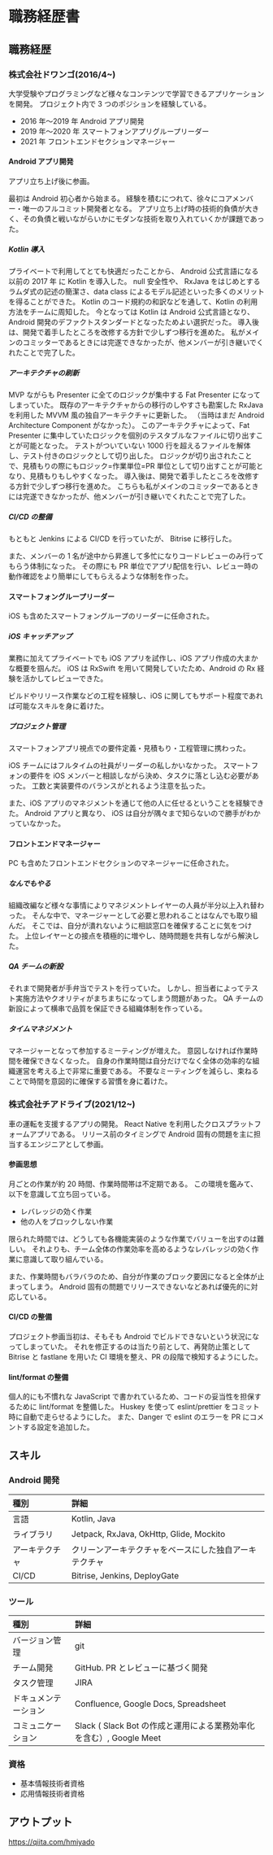 # 職務経歴書

## 職務経歴

### 株式会社ドワンゴ(2016/4~)

大学受験やプログラミングなど様々なコンテンツで学習できるアプリケーションを開発。
プロジェクト内で 3 つのポジションを経験している。

- 2016 年〜2019 年 Android アプリ開発
- 2019 年〜2020 年 スマートフォンアプリグループリーダー
- 2021 年 フロントエンドセクションマネージャー

#### Android アプリ開発

アプリ立ち上げ後に参画。

最初は Android 初心者から始まる。
経験を積むにつれて、徐々にコアメンバー・唯一のフルコミット開発者となる。
アプリ立ち上げ時の技術的負債が大きく、その負債と戦いながらいかにモダンな技術を取り入れていくかが課題であった。

##### Kotlin 導入

プライベートで利用してとても快適だったことから、 Android 公式言語になる以前の 2017 年 に Kotlin を導入した。
null 安全性や、 RxJava をはじめとするラムダ式の記述の簡潔さ、data class によるモデル記述といった多くのメリットを得ることができた。
Kotlin のコード規約の和訳などを通して、Kotlin の利用方法をチームに周知した。
今となっては Kotlin は Android 公式言語となり、 Android 開発のデファクトスタンダードとなったためよい選択だった。
導入後は、開発で着手したところを改修する方針で少しずつ移行を進めた。
私がメインのコミッターであるときには完遂できなかったが、他メンバーが引き継いでくれたことで完了した。

##### アーキテクチャの刷新

MVP ながらも Presenter に全てのロジックが集中する Fat Presenter になってしまっていた。
既存のアーキテクチャからの移行のしやすさも勘案した RxJava を利用した MVVM 風の独自アーキテクチャに更新した。
（当時はまだ Android Architecture Component がなかった）。
このアーキテクチャによって、Fat Presenter に集中していたロジックを個別のテスタブルなファイルに切り出すことが可能となった。
テストがついていない 1000 行を超えるファイルを解体し、テスト付きのロジックとして切り出した。
ロジックが切り出されたことで、見積もりの際にもロジック=作業単位=PR 単位として切り出すことが可能となり、見積もりもしやすくなった。
導入後は、開発で着手したところを改修する方針で少しずつ移行を進めた。
こちらも私がメインのコミッターであるときには完遂できなかったが、他メンバーが引き継いでくれたことで完了した。

##### CI/CD の整備

もともと Jenkins による CI/CD を行っていたが、 Bitrise に移行した。

また、メンバーの 1 名が途中から昇進して多忙になりコードレビューのみ行ってもらう体制になった。
その際にも PR 単位でアプリ配信を行い、レビュー時の動作確認をより簡単にしてもらえるような体制を作った。

#### スマートフォングループリーダー

iOS も含めたスマートフォングループのリーダーに任命された。

##### iOS キャッチアップ

業務に加えてプライベートでも iOS アプリを試作し、iOS アプリ作成の大まかな概要を掴んだ。
iOS は RxSwift を用いて開発していたため、Android の Rx 経験を活かしてレビューできた。

ビルドやリリース作業などの工程を経験し、iOS に関してもサポート程度であれば可能なスキルを身に着けた。

##### プロジェクト管理

スマートフォンアプリ視点での要件定義・見積もり・工程管理に携わった。

iOS チームにはフルタイムの社員がリーダーの私しかいなかった。
スマートフォンの要件を iOS メンバーと相談しながら決め、タスクに落とし込む必要があった。
工数と実装要件のバランスがとれるよう注意を払った。

また、iOS アプリのマネジメントを通じて他の人に任せるということを経験できた。
Android アプリと異なり、 iOS は自分が隅々まで知らないので勝手がわかっていなかった。

#### フロントエンドマネージャー

PC も含めたフロントエンドセクションのマネージャーに任命された。

##### なんでもやる

組織改編など様々な事情によりマネジメントレイヤーの人員が半分以上入れ替わった。
そんな中で、マネージャーとして必要と思われることはなんでも取り組んだ。
そこでは、自分が潰れないように相談窓口を確保することに気をつけた。
上位レイヤーとの接点を積極的に増やし、随時問題を共有しながら解決した。

##### QA チームの新設

それまで開発者が手弁当でテストを行っていた。
しかし、担当者によってテスト実施方法やクオリティがまちまちになってしまう問題があった。
QA チームの新設によって横串で品質を保証できる組織体制を作っている。

##### タイムマネジメント

マネージャーとなって参加するミーティングが増えた。
意図しなければ作業時間を確保できなくなった。
自身の作業時間は自分だけでなく全体の効率的な組織運営を考える上で非常に重要である。
不要なミーティングを減らし、束ねることで時間を意図的に確保する習慣を身に着けた。

### 株式会社チアドライブ(2021/12~)

車の運転を支援するアプリの開発。
React Native を利用したクロスプラットフォームアプリである。
リリース前のタイミングで Android 固有の問題を主に担当するエンジニアとして参画。

#### 参画思想

月ごとの作業が約 20 時間、作業時間帯は不定期である。
この環境を鑑みて、以下を意識して立ち回っている。

- レバレッジの効く作業
- 他の人をブロックしない作業

限られた時間では、どうしても各機能実装のような作業でバリューを出すのは難しい。
それよりも、チーム全体の作業効率を高めるようなレバレッジの効く作業に意識して取り組んでいる。

また、作業時間もバラバラのため、自分が作業のブロック要因になると全体が止まってしまう。
Android 固有の問題でリリースできないなどあれば優先的に対応している。

#### CI/CD の整備

プロジェクト参画当初は、そもそも Android でビルドできないという状況になってしまっていた。
それを修正するのは当たり前として、再発防止策として Bitrise と fastlane を用いた CI 環境を整え、PR の段階で検知するようにした。

#### lint/format の整備

個人的にも不慣れな JavaScript で書かれているため、コードの妥当性を担保するために lint/format を整備した。
Huskey を使って eslint/prettier をコミット時に自動で走らせるようにした。
また、Danger で eslint のエラーを PR にコメントする設定を追加した。

## スキル

### Android 開発

| 種別           | 詳細                                                   |
| :------------- | :----------------------------------------------------- |
| 言語           | Kotlin, Java                                           |
| ライブラリ     | Jetpack, RxJava, OkHttp, Glide, Mockito                |
| アーキテクチャ | クリーンアーキテクチャをベースにした独自アーキテクチャ |
| CI/CD          | Bitrise, Jenkins, DeployGate                           |

### ツール

| 種別                 | 詳細                                                                |
| :------------------- | :------------------------------------------------------------------ |
| バージョン管理       | git                                                                 |
| チーム開発           | GitHub. PR とレビューに基づく開発                                   |
| タスク管理           | JIRA                                                                |
| ドキュメンテーション | Confluence, Google Docs, Spreadsheet                                |
| コミュニケーション   | Slack ( Slack Bot の作成と運用による業務効率化を含む）, Google Meet |

### 資格

- 基本情報技術者資格
- 応用情報技術者資格

## アウトプット

https://qiita.com/hmiyado
